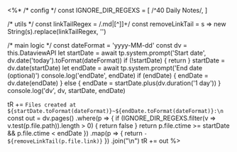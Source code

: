 <%*
/* config */
const IGNORE_DIR_REGEXS = [
  /^40 Daily Notes/,
]

/* utils */
const linkTailRegex = /\.md\|[^\]]+/
const removeLinkTail = s => new String(s).replace(linkTailRegex, '')

/* main logic */
const dateFormat = 'yyyy-MM-dd'
const dv = this.DataviewAPI
let startDate = await tp.system.prompt('Start date', dv.date('today').toFormat(dateFormat))
if (!startDate) {
  return
}
startDate = dv.date(startDate)
let endDate = await tp.system.prompt('End date (optional)')
console.log('endDate', endDate)
if (endDate) {
  endDate = dv.date(endDate)
} else {
  endDate = startDate.plus(dv.duration('1 day'))
}
console.log('dv', dv, startDate, endDate)

tR += `Files created at ${startDate.toFormat(dateFormat)}~${endDate.toFormat(dateFormat)}:\n`
const out = dv.pages()
  .where(p => {
    if (IGNORE_DIR_REGEXS.filter(v => v.test(p.file.path)).length > 0) {
      return false
    }
    return p.file.ctime >= startDate && p.file.ctime < endDate
  })
  .map(p => {
    return `- ${removeLinkTail(p.file.link)}`
  })
  .join("\n")
tR += out
%>